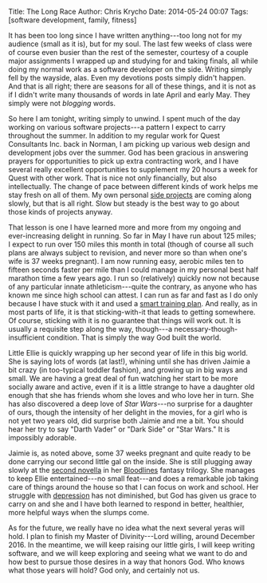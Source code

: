 Title: The Long Race
Author: Chris Krycho
Date: 2014-05-24 00:07
Tags: [software development, family, fitness]

It has been too long since I have written anything---too long not for my
audience (small as it is), but for my soul. The last few weeks of class were of
course even busier than the rest of the semester, courtesy of a couple major
assignments I wrapped up and studying for and taking finals, all while doing my
normal work as a software developer on the side. Writing simply fell by the
wayside, alas. Even my devotions posts simply didn't happen. And that is all
right; there are seasons for all of these things, and it is not as if I didn't
write many thousands of words in late April and early May. They simply were not
*blogging* words.

So here I am tonight, writing simply to unwind. I spent much of the day working
on various software projects---a pattern I expect to carry throughout the
summer. In addition to my regular work for Quest Consultants Inc. back in
Norman, I am picking up various web design and development jobs over the
summer. God has been gracious in answering prayers for opportunities to pick up
extra contracting work, and I have several really excellent opportunities to
supplement my 20 hours a week for Quest with other work. That is nice not only
financially, but also intellectually. The change of pace between different
kinds of work helps me stay fresh on all of them. My own personal [side
projects][io] are coming along slowly, but that is all right. Slow but steady
is the best way to go about those kinds of projects anyway.

[io]: http://www.chriskrycho.com/2014/a-little-crazy.html

That lesson is one I have learned more and more from my ongoing and
ever-increasing delight in running. So far in May I have run about 125 miles; I
expect to run over 150 miles this month in total (though of course all such
plans are always subject to revision, and never more so than when one's wife is
37 weeks pregnant). I am now running easy, aerobic miles ten to fifteen seconds
faster per mile than I could manage in my personal best half marathon time a
few years ago. I run so (relatively) quickly now not because of any particular
innate athleticism---quite the contrary, as anyone who has known me since high
school can attest. I can run as far and fast as I do only because I have stuck
with it and used a [smart training plan][markallen]. And really, as in most
parts of life, it is that sticking-with-it that leads to getting somewhere. Of
course, sticking with it is no guarantee that things will work out. It is
usually a requisite step along the way, though---a
necessary-though-insufficient condition. That is simply the way God built the
world.

[markallen]: http://markallenonline.com/maoArticles.aspx?AID=2 "Working Your Heart"

Little Ellie is quickly wrapping up her second year of life in this big world.
She is saying lots of words (at last!), whining until she has driven Jaimie a
bit crazy (in too-typical toddler fashion), and growing up in big ways and
small. We are having a great deal of fun watching her start to be more socially
aware and active, even if it is a little strange to have a daughter old enough
that she has friends whom she loves and who love her in turn. She has also
discovered a deep love of _Star Wars_---no surprise for a daughter of ours,
though the intensity of her delight in the movies, for a girl who is not yet
two years old, did surprise both Jaimie and me a bit. You should hear her try
to say "Darth Vader" or "Dark Side" or "Star Wars." It is impossibly adorable.

Jaimie is, as noted above, some 37 weeks pregnant and quite ready to be done
carrying our second little gal on the inside. She is still plugging away slowly
at the [second novella][shaking] in her [Bloodlines][ebook] fantasy trilogy.
She manages to keep Ellie entertained---no small feat---and does a remarkable
job taking care of things around the house so that I can focus on work and
school. Her struggle with [depression][ardentfidelity] has not diminished, but
God has given us grace to carry on and she and I have both learned to respond
in better, healthier, more helpful ways when the slumps come.

As for the future, we really have no idea what the next several yeras will
hold. I plan to finish my Master of Divinity---Lord willing, around December
2016. In the meantime, we will keep raising our little girls, I will keep
writing software, and we will keep exploring and seeing what we want to do and
how best to pursue those desires in a way that honors God. Who knows what those
years will hold? God only, and certainly not us.

[shaking]: http://jaimiekrycho.com/shaking-epheria-pt-1/ "Bloodlines: The Shaking of Epheria, Part I"

[ebook]: http://www.amazon.com/Bloodlines-Epheria-The-Trilogy-ebook/dp/B00HY478QO/ "Get Bloodlines of Epheria on Kindle!"

[ardentfidelity]: http://2012-2013.chriskrycho.com/theology/marriage-depression/ "Marriage and Depression"